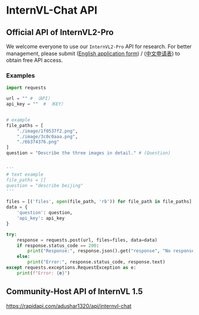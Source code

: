 # InternVL-Chat API

## Official API of InternVL2-Pro

We welcome everyone to use our `InternVL2-Pro` API for research. For better management, please submit ([English application form](https://forms.gle/NHgnutLiiv4j2vg36)) / ([中文申请表](https://wj.qq.com/s2/14910502/25a4/)) to obtain free API access.

### Examples

```python
import requests

url = "" # （API）
api_key = ""  # （KEY）


# example
file_paths = [
    "./image/1f0537f2.png",
    "./image/3c0c0aaa.png",
    "./6b374376.png"
]
question = "Describe the three images in detail." # (Question)


'''
# text example
file_paths = []
question = "describe beijing"
'''

files = [('files', open(file_path, 'rb')) for file_path in file_paths]
data = {
    'question': question,
    'api_key': api_key
}

try:
    response = requests.post(url, files=files, data=data)
    if response.status_code == 200:
        print("Response:", response.json().get("response", "No response key found in the JSON."))
    else:
        print("Error:", response.status_code, response.text)
except requests.exceptions.RequestException as e:
    print(f"Error: {e}")
```

## Community-Host API of InternVL 1.5

https://rapidapi.com/adushar1320/api/internvl-chat

<br>
<br>
